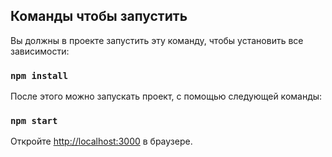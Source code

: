 ## Команды чтобы запустить

Вы должны в проекте запустить эту команду, чтобы установить все зависимости:

### `npm install`

После этого можно запускать проект, с помощью следующей команды:

### `npm start`

Откройте [http://localhost:3000](http://localhost:3000) в браузере.
